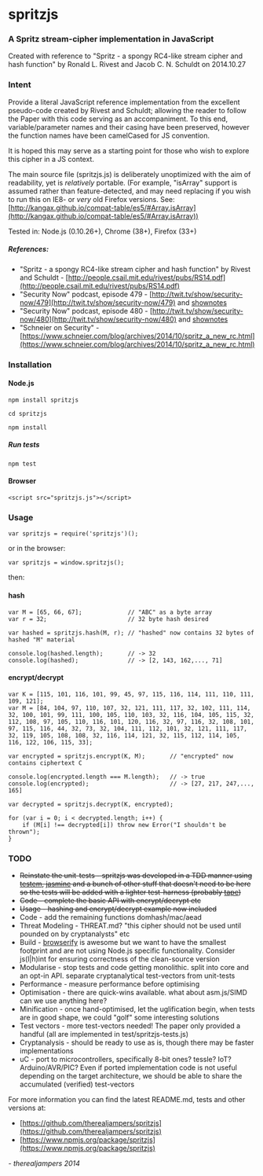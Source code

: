 # spritzjs

### A Spritz stream-cipher implementation in JavaScript

Created with reference to "Spritz - a spongy RC4-like stream cipher and hash function"
by Ronald L. Rivest and Jacob C. N. Schuldt on 2014.10.27

### Intent
Provide a literal JavaScript reference implementation from the excellent pseudo-code
created by Rivest and Schuldt; allowing the reader to follow the Paper with this code
serving as an accompaniment. To this end, variable/parameter names and their casing have
been preserved, however the function names have been camelCased for JS convention.

It is hoped this may serve as a starting point for those who wish to explore this cipher
in a JS context.

The main source file (spritzjs.js) is deliberately unoptimized with the aim of readability,
yet is *relatively* portable. (For example, "isArray" support is assumed rather than feature-detected, and may need replacing if you wish to run this on IE8- or *very* old
Firefox versions.
See: [http://kangax.github.io/compat-table/es5/#Array.isArray](http://kangax.github.io/compat-table/es5/#Array.isArray))

Tested in: Node.js (0.10.26+), Chrome (38+), Firefox (33+)

##### References:

- "Spritz - a spongy RC4-like stream cipher and hash function"
 by Rivest and Schuldt - [http://people.csail.mit.edu/rivest/pubs/RS14.pdf](http://people.csail.mit.edu/rivest/pubs/RS14.pdf)
- "Security Now" podcast, episode 479 - [http://twit.tv/show/security-now/479](http://twit.tv/show/security-now/479) and [shownotes](https://www.grc.com/sn/SN-479-Notes.pdf)
- "Security Now" podcast, episode 480 - [http://twit.tv/show/security-now/480](http://twit.tv/show/security-now/480) and [shownotes](https://www.grc.com/sn/SN-480-Notes.pdf)
- "Schneier on Security" - [https://www.schneier.com/blog/archives/2014/10/spritz_a_new_rc.html](https://www.schneier.com/blog/archives/2014/10/spritz_a_new_rc.html)


### Installation

#### Node.js

	npm install spritzjs

	cd spritzjs

	npm install

##### Run tests

	npm test

#### Browser

	<script src="spritzjs.js"></script>

### Usage

	var spritzjs = require('spritzjs')();

or in the browser:

	var spritzjs = window.spritzjs();

then:

#### hash
	var M = [65, 66, 67];             // "ABC" as a byte array
	var r = 32;                       // 32 byte hash desired

	var hashed = spritzjs.hash(M, r); // "hashed" now contains 32 bytes of hashed "M" material

	console.log(hashed.length);       // -> 32
	console.log(hashed);              // -> [2, 143, 162,..., 71]

#### encrypt/decrypt

	var K = [115, 101, 116, 101, 99, 45, 97, 115, 116, 114, 111, 110, 111, 109, 121];
	var M = [84, 104, 97, 110, 107, 32, 121, 111, 117, 32, 102, 111, 114, 32, 100, 101, 99, 111, 100, 105, 110, 103, 32, 116, 104, 105, 115, 32, 112, 108, 97, 105, 110, 116, 101, 120, 116, 32, 97, 116, 32, 108, 101, 97, 115, 116, 44, 32, 73, 32, 104, 111, 112, 101, 32, 121, 111, 117, 32, 119, 105, 108, 108, 32, 116, 114, 121, 32, 115, 112, 114, 105, 116, 122, 106, 115, 33];

	var encrypted = spritzjs.encrypt(K, M);       // "encrypted" now contains ciphertext C

	console.log(encrypted.length === M.length);   // -> true
	console.log(encrypted);	                      // -> [27, 217, 247,..., 165]

	var decrypted = spritzjs.decrypt(K, encrypted);

	for (var i = 0; i < decrypted.length; i++) {
		if (M[i] !== decrypted[i]) throw new Error("I shouldn't be thrown");
	}

### TODO

- <strike>Reinstate the unit-tests - spritzjs was developed in a TDD manner using [testem](https://www.npmjs.org/package/testem), [jasmine](https://www.npmjs.org/package/jasmine) and a bunch of other stuff that doesn't need to be here so the tests will be added with a lighter test-harness (probably [tape](https://www.npmjs.org/package/tape))
- Code - complete the basic API with encrypt/decrypt etc
- Usage - hashing and encrypt/decrypt example now included</strike>
- Code - add the remaining functions domhash/mac/aead
- Threat Modeling - THREAT.md? "this cipher should not be used until pounded on by cryptanalysts" etc
- Build - [browserify](https://www.npmjs.org/package/browserify) is awesome but we want to have the smallest footprint and are not using Node.js specific functionality. Consider js(l|h)int for ensuring correctness of the clean-source version
- Modularise - stop tests and code getting monolithic. split into core and an opt-in API. separate cryptanalytical test-vectors from unit-tests
- Performance - measure performance before optimising
- Optimisation - there are quick-wins available. what about asm.js/SIMD can we use anything here?
- Minification - once hand-optimised, let the uglification begin, when tests are in good shape, we could "golf" some interesting solutions
- Test vectors - more test-vectors needed! The paper only provided a handful (all are implemented in test/spritzjs-tests.js)
- Cryptanalysis - should be ready to use as is, though there may be faster implementations
- uC - port to microcontrollers, specifically 8-bit ones? tessle? IoT? Arduino/AVR/PIC? Even if ported implementation code is not useful depending on the target architecture, we should be able to share the accumulated (verified) test-vectors

For more information you can find the latest README.md, tests and other versions at:

- [https://github.com/therealjampers/spritzjs](https://github.com/therealjampers/spritzjs)
- [https://www.npmjs.org/package/spritzjs](https://www.npmjs.org/package/spritzjs)

*- therealjampers 2014*

